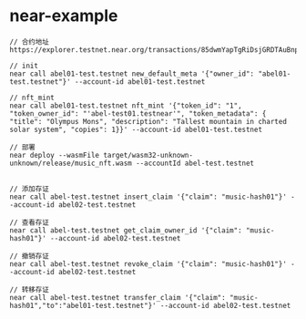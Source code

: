 # near-example

    // 合约地址
    https://explorer.testnet.near.org/transactions/85dwmYapTgRiDsjGRDTAuBnpsnEdH8T5Z5ASiXEycG35

    // init 
    near call abel01-test.testnet new_default_meta '{"owner_id": "abel01-test.testnet"}' --account-id abel01-test.testnet

    // nft_mint
    near call abel01-test.testnet nft_mint '{"token_id": "1", "token_owner_id": "'abel-test01.testnear'", "token_metadata": { "title": "Olympus Mons", "description": "Tallest mountain in charted solar system", "copies": 1}}' --account-id abel01-test.testnet

    // 部署 
    near deploy --wasmFile target/wasm32-unknown-unknown/release/music_nft.wasm --accountId abel-test.testnet


    // 添加存证
    near call abel-test.testnet insert_claim '{"claim": "music-hash01"}' --account-id abel02-test.testnet
    
    // 查看存证
    near call abel-test.testnet get_claim_owner_id '{"claim": "music-hash01"}' --account-id abel02-test.testnet
    
    // 撤销存证
    near call abel-test.testnet revoke_claim '{"claim": "music-hash01"}' --account-id abel02-test.testnet
    
    // 转移存证
    near call abel-test.testnet transfer_claim '{"claim": "music-hash01","to":"abel01-test.testnet"}' --account-id abel02-test.testnet
